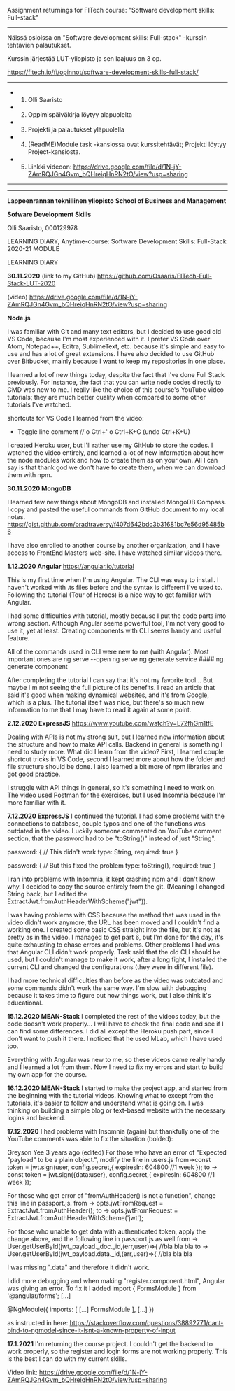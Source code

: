 Assignment returnings for FITech course: "Software development skills: Full-stack"
____

Näissä osioissa on "Software development skills: Full-stack" -kurssin tehtävien palautukset.

Kurssin järjestää LUT-yliopisto ja sen laajuus on 3 op.

https://fitech.io/fi/opinnot/software-development-skills-full-stack/

____
- 1. Olli Saaristo
- 2. Oppimispäiväkirja löytyy alapuolelta
- 3. Projekti ja palautukset yläpuolella
- 4. (ReadME)Module task -kansiossa ovat kurssitehtävät; Projekti löytyy Project-kansiosta.
- 5. Linkki videoon: https://drive.google.com/file/d/1N-jY-ZAmRQJGn4Gvm_bQHreiqHnRN2tO/view?usp=sharing

____
____


**Lappeenrannan teknillinen yliopisto**
**School of Business and Management**






**Sofware Development Skills**

Olli Saaristo, 000129978


LEARNING DIARY,
Anytime-course: Software Development Skills: Full-Stack 2020-21 MODULE
 
LEARNING DIARY

**30.11.2020**
(link to my GitHub) https://github.com/Osaaris/FITech-Full-Stack-LUT-2020

(video)
https://drive.google.com/file/d/1N-jY-ZAmRQJGn4Gvm_bQHreiqHnRN2tO/view?usp=sharing

**Node.js**

I was familiar with Git and many text editors, but I decided to use good old VS Code, because I'm most experienced with it. I prefer VS Code over Atom, Notepad++, Editra, SublimeText, etc. because it's simple and easy to use and has a lot of great extensions. I have also decided to use GitHub over Bitbucket, mainly because I want to keep my repositories in one place.

I learned a lot of new things today, despite the fact that I've done Full Stack previously. For instance, the fact that you can write node codes directly to CMD was new to me. I really like the choice of this course's YouTube video tutorials; they are much better quality when compared to some other tutorials I've watched.

shortcuts for VS Code I learned from the video:
-	Toggle line comment //
o	Ctrl+' 
o	Ctrl+K+C (undo Ctrl+K+U)

I created Heroku user, but I'll rather use my GitHub to store the codes.
I watched the video entirely, and learned a lot of new information about how the node modules work and how to create them as on your own. All I can say is that thank god we don't have to create them, when we can download them with npm.

**30.11.2020
MongoDB**

I learned few new things about MongoDB and installed MongoDB Compass.
I copy and pasted the useful commands from GitHub document to my local notes.
https://gist.github.com/bradtraversy/f407d642bdc3b31681bc7e56d95485b6

I have also enrolled to another course by another organization, and I have access to FrontEnd Masters web-site. I have watched similar videos there.



**1.12.2020
Angular**
https://angular.io/tutorial

This is my first time when I'm using Angular. The CLI was easy to install. I haven't worked with .ts files before and the syntax is different I've used to.
Following the tutorial (Tour of Heroes) is a nice way to get familiar with Angular.

I had some difficulties with tutorial, mostly because I put the code parts into wrong section. Although Angular seems powerful tool, I'm not very good to use it, yet at least.
Creating components with CLI seems handy and useful feature.

All of the commands used in CLI were new to me (with Angular).
Most important ones are
ng serve --open
ng serve
ng generate service ####
	ng generate component

After completing the tutorial I can say that it's not my favorite tool... But maybe I'm not seeing the full picture of its benefits. I read an article that said it's good when making dynamical websites, and it's from Google, which is a plus.
The tutorial itself was nice, but there's so much new information to me that I may have to read it again at some point.



**2.12.2020
ExpressJS**
https://www.youtube.com/watch?v=L72fhGm1tfE

Dealing with APIs is not my strong suit, but I learned new information about the structure and how to make API calls. Backend in general is something I need to study more.
What did I learn from the video? First, I learned couple shortcut tricks in VS Code, second I learned more about how the folder and file structure should be done.
I also learned a bit more of npm libraries and got good practice.

I struggle with API things in general, so it's something I need to work on.
The video used Postman for the exercises, but I used Insomnia because I'm more familiar with it. 


**7.12.2020
ExpressJS**
I continued the tutorial. I had some problems with the connections to database, couple typos and one of the functions was outdated in the video. Luckily someone commented on YouTube comment section, that the password had to be "toString()" instead of just "String".

password: {
	// This didn't work
        type: String,
        required: true
    }

password: {
	// But this fixed the problem
        type: toString(),
        required: true
    }

I ran into problems with Insomnia, it kept crashing npm and I don't know why. I decided to copy the source entirely from the git. (Meaning I changed String back, but I edited the ExtractJwt.fromAuthHeaderWithScheme("jwt")).

I was having problems with CSS because the method that was used in the video didn't work anymore, the URL has been moved and I couldn't find a working one. I created some basic CSS straight into the file, but it's not as pretty as in the video.
I managed to get part 6, but I'm done for the day, it's quite exhausting to chase errors and problems.
Other problems I had was that Angular CLI didn't work properly. Task said that the old CLI should be used, but I couldn't manage to make it work, after a long fight, I installed the current CLI and changed the configurations (they were in different file).

I had more technical difficulties than before as the video was outdated and some commands didn't work the same way. I'm slow with debugging because it takes time to figure out how things work, but I also think it's educational.



**15.12.2020
MEAN-Stack**
I completed the rest of the videos today, but the code doesn't work properly... I will have to check the final code and see if I can find some differences.
I did all except the Heroku push part, since I don't want to push it there. I noticed that he used MLab, which I have used too.

Everything with Angular was new to me, so these videos came really handy and I learned a lot from them. Now I need to fix my errors and start to build my own app for the course.





**16.12.2020
MEAN-Stack**
I started to make the project app, and started from the beginning with the tutorial videos. Knowing what to except from the tutorials, it's easier to follow and understand what is going on.
I was thinking on building a simple blog or text-based website with the necessary logins and backend.


**17.12.2020**
I had problems with Insomnia (again) but thankfully one of the YouTube comments was able to fix the situation (bolded):

Greyson Yee
3 years ago (edited)
For those who have an error of "Expected "payload" to be a plain object.",  modify the line in users.js
from->const token = jwt.sign(user, config.secret,{
                    expiresIn: 604800 //1 week
                });
to -> const token = jwt.sign({data:user}, config.secret,{
                    expiresIn: 604800 //1 week
                });

For those who got error of "fromAuthHeader() is not a function", change this line in passport.js.
from -> opts.jwtFromRequest = ExtractJwt.fromAuthHeader();
to -> opts.jwtFromRequest = ExtractJwt.fromAuthHeaderWithScheme('jwt');

For those who unable to get data with authenticated token, apply the change above, and the following line in passport.js as well
from -> User.getUserById(jwt_payload._doc._id,(err,user)=>{ //bla bla bla
to -> User.getUserById(jwt_payload.data._id,(err,user)=>{ //bla bla bla

I was missing ".data" and therefore it didn't work.


I did more debugging and when making "register.component.html", Angular was giving an error. To fix it I added 
import { FormsModule } from '@angular/forms';
[...]

@NgModule({
  imports: [
    [...]
    FormsModule
  ],
  [...]
})

as instructed in here:
https://stackoverflow.com/questions/38892771/cant-bind-to-ngmodel-since-it-isnt-a-known-property-of-input


**17.1.2021**
I'm returning the course project. I couldn't get the backend to work properly, so the register and login forms are not working properly.
This is the best I can do with my current skills.

Video link:
https://drive.google.com/file/d/1N-jY-ZAmRQJGn4Gvm_bQHreiqHnRN2tO/view?usp=sharing

